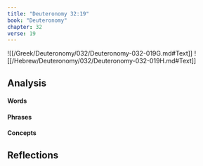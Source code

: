 ```yaml
---
title: "Deuteronomy 32:19"
book: "Deuteronomy"
chapter: 32
verse: 19
---
```

![[/Greek/Deuteronomy/032/Deuteronomy-032-019G.md#Text]]
![[/Hebrew/Deuteronomy/032/Deuteronomy-032-019H.md#Text]]

## Analysis

#### Words

#### Phrases

#### Concepts

## Reflections
